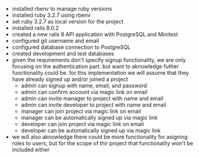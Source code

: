 - installed rbenv to manage ruby versions
- installed ruby 3.2.7 using rbenv
- set ruby 3.2.7 as local version for the project
- installed rails 8.0.2
- created a new rails 8 API application with PostgreSQL and Minitest
- configured git username and email
- configured database connection to PostgreSQL
- created development and test databases
- given the requirements don't specify signup functionality, we are only focusing on the authentication part. but want to aknowledge futher functionality could be. for this implementation we will assume that they have already signed up and/or joined a project
    - admin can signup with name, email, and password
    - admin can confirm account via magic link on email
    - admin can invite manager to project with name and email
    - admin can invite developer to project with name and email
    - manager can join project via magic link on email
    - manager can be automatically signed up via magic link
    - developer can join project via magic link on email
    - developer can be automatically signed up via magic link
- we will also aknowledge there could be more functionality for asigning roles to users, but for the scope of thir project that functionality won't be included either
